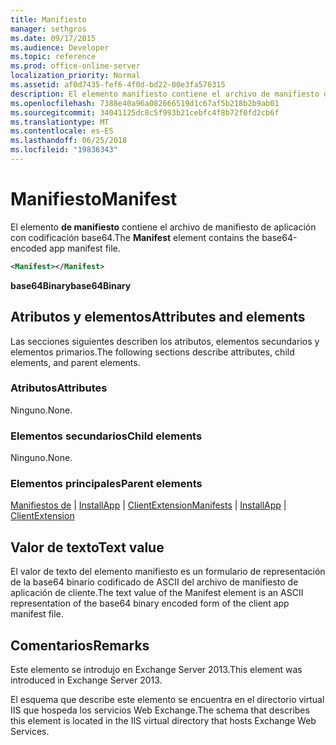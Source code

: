 ```yaml
---
title: Manifiesto
manager: sethgros
ms.date: 09/17/2015
ms.audience: Developer
ms.topic: reference
ms.prod: office-online-server
localization_priority: Normal
ms.assetid: af0d7435-fef6-4f0d-bd22-00e3fa576315
description: El elemento manifiesto contiene el archivo de manifiesto de aplicación con codificación base64.
ms.openlocfilehash: 7388e40a96a082666519d1c67af5b218b2b9ab01
ms.sourcegitcommit: 34041125dc8c5f993b21cebfc4f8b72f0fd2cb6f
ms.translationtype: MT
ms.contentlocale: es-ES
ms.lasthandoff: 06/25/2018
ms.locfileid: "19836343"
---
```

# <a name="manifest"></a><span data-ttu-id="3de9d-103">Manifiesto</span><span class="sxs-lookup"><span data-stu-id="3de9d-103">Manifest</span></span>

<span data-ttu-id="3de9d-104">El elemento **de manifiesto** contiene el archivo de manifiesto de aplicación con codificación base64.</span><span class="sxs-lookup"><span data-stu-id="3de9d-104">The **Manifest** element contains the base64-encoded app manifest file.</span></span> 
  
```XML
<Manifest></Manifest>
```

 <span data-ttu-id="3de9d-105">**base64Binary**</span><span class="sxs-lookup"><span data-stu-id="3de9d-105">**base64Binary**</span></span>
## <a name="attributes-and-elements"></a><span data-ttu-id="3de9d-106">Atributos y elementos</span><span class="sxs-lookup"><span data-stu-id="3de9d-106">Attributes and elements</span></span>

<span data-ttu-id="3de9d-107">Las secciones siguientes describen los atributos, elementos secundarios y elementos primarios.</span><span class="sxs-lookup"><span data-stu-id="3de9d-107">The following sections describe attributes, child elements, and parent elements.</span></span>
  
### <a name="attributes"></a><span data-ttu-id="3de9d-108">Atributos</span><span class="sxs-lookup"><span data-stu-id="3de9d-108">Attributes</span></span>

<span data-ttu-id="3de9d-109">Ninguno.</span><span class="sxs-lookup"><span data-stu-id="3de9d-109">None.</span></span>
  
### <a name="child-elements"></a><span data-ttu-id="3de9d-110">Elementos secundarios</span><span class="sxs-lookup"><span data-stu-id="3de9d-110">Child elements</span></span>

<span data-ttu-id="3de9d-111">Ninguno.</span><span class="sxs-lookup"><span data-stu-id="3de9d-111">None.</span></span>
  
### <a name="parent-elements"></a><span data-ttu-id="3de9d-112">Elementos principales</span><span class="sxs-lookup"><span data-stu-id="3de9d-112">Parent elements</span></span>

<span data-ttu-id="3de9d-113">[Manifiestos de](manifests.md) | [InstallApp](installapp.md) | [ClientExtension](clientextension.md)</span><span class="sxs-lookup"><span data-stu-id="3de9d-113">[Manifests](manifests.md) | [InstallApp](installapp.md) | [ClientExtension](clientextension.md)</span></span>
  
## <a name="text-value"></a><span data-ttu-id="3de9d-114">Valor de texto</span><span class="sxs-lookup"><span data-stu-id="3de9d-114">Text value</span></span>

<span data-ttu-id="3de9d-115">El valor de texto del elemento manifiesto es un formulario de representación de la base64 binario codificado de ASCII del archivo de manifiesto de aplicación de cliente.</span><span class="sxs-lookup"><span data-stu-id="3de9d-115">The text value of the Manifest element is an ASCII representation of the base64 binary encoded form of the client app manifest file.</span></span>
  
## <a name="remarks"></a><span data-ttu-id="3de9d-116">Comentarios</span><span class="sxs-lookup"><span data-stu-id="3de9d-116">Remarks</span></span>

<span data-ttu-id="3de9d-117">Este elemento se introdujo en Exchange Server 2013.</span><span class="sxs-lookup"><span data-stu-id="3de9d-117">This element was introduced in Exchange Server 2013.</span></span>
  
<span data-ttu-id="3de9d-118">El esquema que describe este elemento se encuentra en el directorio virtual IIS que hospeda los servicios Web Exchange.</span><span class="sxs-lookup"><span data-stu-id="3de9d-118">The schema that describes this element is located in the IIS virtual directory that hosts Exchange Web Services.</span></span>
  

